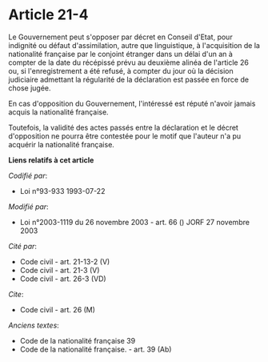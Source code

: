 # Article 21-4

Le Gouvernement peut s'opposer par décret en Conseil d'Etat, pour indignité ou défaut d'assimilation, autre que linguistique,
à l'acquisition de la nationalité française par le conjoint étranger dans un délai d'un an à compter de la date du récépissé
prévu au deuxième alinéa de l'article 26 ou, si l'enregistrement a été refusé, à compter du jour où la décision judiciaire
admettant la régularité de la déclaration est passée en force de chose jugée.

En cas d'opposition du Gouvernement, l'intéressé est réputé n'avoir jamais acquis la nationalité française.

Toutefois, la validité des actes passés entre la déclaration et le décret d'opposition ne pourra être contestée pour le motif
que l'auteur n'a pu acquérir la nationalité française.

**Liens relatifs à cet article**

_Codifié par_:

  - Loi n°93-933 1993-07-22

_Modifié par_:

  - Loi n°2003-1119 du 26 novembre 2003 - art. 66 () JORF 27 novembre 2003

_Cité par_:

  - Code civil - art. 21-13-2 (V)
  - Code civil - art. 21-3 (V)
  - Code civil - art. 26-3 (VD)

_Cite_:

  - Code civil - art. 26 (M)

_Anciens textes_:

  - Code de la nationalité française 39
  - Code de la nationalité française. - art. 39 (Ab)
